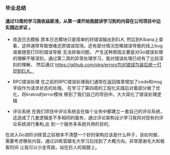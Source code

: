 ### 毕业总结

#### 通过13周的学习我收益匪浅，从第一课开始我就讲学习到的内容在公司项目中边实践边求证 。

* 改造日志模板
原本日志模块只是简单的将错误输出到ELK, 然后到Kibana上查看，这样通常导致很难还原错误现场。还有部分情况忽略错误导致的线上bug或者随意打印的错误导致
无法排查问题。 产生这种原因主要是对Go错误处理的理解不够深刻，通过第二周的异常处理学习，我对错误处理已经有了比较深刻的理解， 然后通过
https://github.com/pkg/errors包对错误包装后统一打印到ELK。


* RPC错误处理
在之前的RPC错误处理我们通常在返回值里增加了code和msg字段作为请求状态的处理。 在学习了第四周的工程化实践后对着部分做了优化，将kratos的error模块
移到了我们自己的项目中。大大简化了错误处理逻辑


* 评论系统
在我们项目中评论系统会在每个业务中都建立一套自己的评论系统，这造成了几套逻辑差不多相同的服务，通过评论架构设计学习我将对现有的评论系统进行重构,达
到一个服务多系统共用的目的,
  
在进入Go进阶训练营之前根本不清楚一个好的架构应该是什么样子，该如何做，需要考虑哪些内容。通过训练营跟毛大学习后找到了大概方向。非常感谢毛大和极客时间
让我可以少走弯路，站在巨人的肩膀上。


